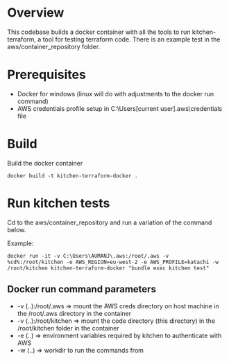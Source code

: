 # Overview
This codebase builds a docker container with all the tools to run kitchen-terraform, a tool for testing terraform code. There is an example test in the aws/container_repository folder.

# Prerequisites
* Docker for windows (linux will do with adjustments to the docker run command)
* AWS credentials profile setup in C:\Users\[current user]\.aws\credentials file

# Build
Build the docker container
```
docker build -t kitchen-terraform-docker .
```

# Run kitchen tests
Cd to the aws/container_repository and run a variation of the command below.

Example:
```
docker run -it -v C:\Users\AUMANJ\.aws:/root/.aws -v %cd%:/root/kitchen -e AWS_REGION=eu-west-2 -e AWS_PROFILE=katachi -w /root/kitchen kitchen-terraform-docker "bundle exec kitchen test"
```

## Docker run command parameters
* -v (..):/root/.aws    => mount the AWS creds directory on host machine in the /root/.aws directory in the container
* -v (..):/root/kitchen => mount the code directory (this directory) in the /root/kitchen folder in the container
* -e (..)               => environment variables required by kitchen to authenticate with AWS
* -w (..)               => workdir to run the commands from
